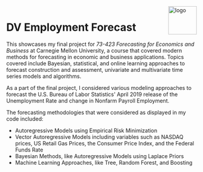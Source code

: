 <img align = "right" width="75" alt="logo" src="https://user-images.githubusercontent.com/97678601/149636901-fb79e698-7c0e-47fb-bb88-033785485fc7.png"> 

# DV Employment Forecast

This showcases my final project for *73-423 Forecasting for Economics and Business* at Carnegie Mellon University, a course that covered modern methods for forecasting in economic and business applications. Topics covered include Bayesian, statistical, and online learning approaches to forecast construction and assessment, univariate and multivariate time series models and algorithms. 

As a part of the final project, I considered various modeling approaches to forecast the U.S. Bureau of Labor Statistics' April 2019 release of the Unemployment Rate and change in Nonfarm Payroll Employment. 

The forecasting methodologies that were considered as displayed in my code included: 
- Autoregressive Models using Empirical Risk Minimization
- Vector Autoregressive Models including variables such as NASDAQ prices, US Retail Gas Prices, the Consumer Price Index, and the Federal Funds Rate
- Bayesian Methods, like Autoregressive Models using Laplace Priors
- Machine Learning Approaches, like Tree, Random Forest, and Boosting

